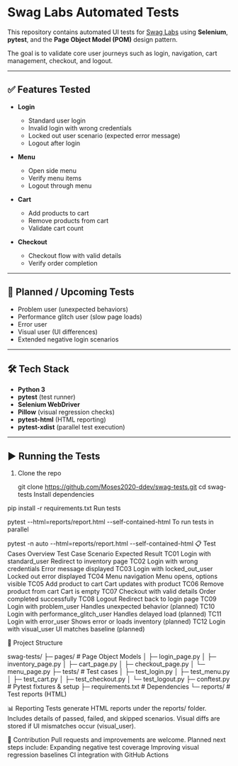 # Swag Labs Automated Tests

This repository contains automated UI tests for [Swag Labs](https://www.saucedemo.com/) using **Selenium**, **pytest**, and the **Page Object Model (POM)** design pattern.  

The goal is to validate core user journeys such as login, navigation, cart management, checkout, and logout.

---

## ✅ Features Tested

- **Login**
  - Standard user login
  - Invalid login with wrong credentials
  - Locked out user scenario (expected error message)
  - Logout after login

- **Menu**
  - Open side menu
  - Verify menu items
  - Logout through menu

- **Cart**
  - Add products to cart
  - Remove products from cart
  - Validate cart count

- **Checkout**
  - Checkout flow with valid details
  - Verify order completion

---

## 🧪 Planned / Upcoming Tests

- Problem user (unexpected behaviors)
- Performance glitch user (slow page loads)
- Error user
- Visual user (UI differences)
- Extended negative login scenarios

---

## 🛠️ Tech Stack

- **Python 3**
- **pytest** (test runner)
- **Selenium WebDriver**
- **Pillow** (visual regression checks)
- **pytest-html** (HTML reporting)
- **pytest-xdist** (parallel test execution)

---

## ▶️ Running the Tests

1. Clone the repo  
 
   git clone https://github.com/Moses2020-ddev/swag-tests.git
   cd swag-tests
Install dependencies


pip install -r requirements.txt
Run tests


pytest --html=reports/report.html --self-contained-html
To run tests in parallel


pytest -n auto --html=reports/report.html --self-contained-html
📋 Test Cases Overview
Test Case	Scenario	Expected Result
TC01	Login with standard_user	Redirect to inventory page
TC02	Login with wrong credentials	Error message displayed
TC03	Login with locked_out_user	Locked out error displayed
TC04	Menu navigation	Menu opens, options visible
TC05	Add product to cart	Cart updates with product
TC06	Remove product from cart	Cart is empty
TC07	Checkout with valid details	Order completed successfully
TC08	Logout	Redirect back to login page
TC09	Login with problem_user	Handles unexpected behavior (planned)
TC10	Login with performance_glitch_user	Handles delayed load (planned)
TC11	Login with error_user	Shows error or loads inventory (planned)
TC12	Login with visual_user	UI matches baseline (planned)

📂 Project Structure

swag-tests/
├─ pages/              # Page Object Models
│  ├─ login_page.py
│  ├─ inventory_page.py
│  ├─ cart_page.py
│  ├─ checkout_page.py
│  └─ menu_page.py
├─ tests/              # Test cases
│  ├─ test_login.py
│  ├─ test_menu.py
│  ├─ test_cart.py
│  ├─ test_checkout.py
│  └─ test_logout.py
├─ conftest.py         # Pytest fixtures & setup
├─ requirements.txt    # Dependencies
└─ reports/            # Test reports (HTML)

📊 Reporting
Tests generate HTML reports under the reports/ folder.
Includes details of passed, failed, and skipped scenarios.
Visual diffs are stored if UI mismatches occur (visual_user).

🙌 Contribution
Pull requests and improvements are welcome. Planned next steps include:
Expanding negative test coverage
Improving visual regression baselines
CI integration with GitHub Actions


